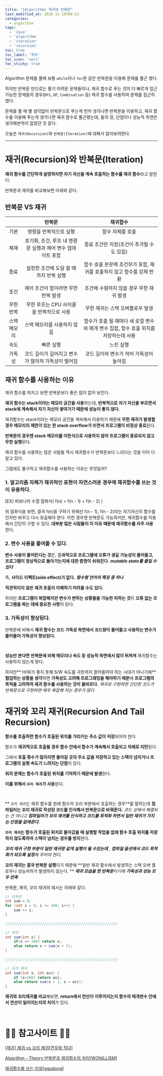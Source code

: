 ```yaml
---
title: "[Algorithm] 재귀와 반복문"
last_modified_at: 2020-11-18T00:53
categories: 
  - algorithm
tags: 
  - 'Java' 
  - 'algorithm' 
  - 'iteration' 
  - 'recursion'
toc: true
toc_label: '목차'
toc_icon: 'sort'
toc_sticky: true
---
```

Algorithm 문제를 풀때 보통 `while`이나 `for`문 같은 반복문을 이용해 문제를 풀곤 했다.

하지만 반복문 만으로는 풀기 어려운 문제들이나, 재귀 함수로 푸는 것이 더 빠르게 접근 가능한 문제들의 경우(`DFS`, `DP`, `Combination` 등) 재귀 함수를 사용하여 문제를 접근하였다.

문제를 풀 때 별 생각없이 반복문으로 푸는게 먼저 생각나면 반복문을 이용하고, 재귀 함수를 이용해 푸는게 생각나면 재귀 함수로 풀곤했는데, 둘의 장, 단점이나 성능적 측면은 생각해본적이 없었던 것 같다.

오늘은 `재귀(Recursion)`와 `반복문(Iteration)`에 대해서 알아보려한다.

---

# 재귀(Recursion)와 반복문(Iteration)

**재귀 함수를 간단하게 설명하자면 자기 자신을 계속 호출하는 함수를 재귀 함수**라고  말한다. 



반복문과 재귀를 비교해보면 아래와 같다.



## 반복문 VS 재귀

||반복문|재귀함수|
|:--:|:--:|:--:|
|기본|명령을 반복적으로 실행|함수 자체를 호출|
|체재|초기화, 조건, 루프 내 명령문 실행과 제어 변수 업데이트 포함|종료 조건만 지정(조건이 추가될 수 도 있음)|
|종료|설정한 조건에 도달 할 때까지 반복 실행|함수 호출 본문에 조건부가 포함, 재귀를 호출하지 않고 함수를 강제 반환|
|조건|제어 조건이 참이라면 무한 반복 발생|조건에 수렴하지 않을 경우 무한 재귀 발생|
|무한 반복|무한 루프는 CPU 사이클을 반복적으로 사용|무한 재귀는 스택 오버플로우 발생|
|스택 메모리|스택 메모리를 사용하지 않음|함수가 호출 될 때마다 새 로컬 변수와 매개 변수 집합, 함수 호출 위치를 저장하는데 사용|
|속도|빠른 실행|느린 실행|
가독성|코드 길이가 길어지고 변수가 많아져 가독성이 떨어짐|코드 길이와 변수가 적어 가독성이 높아짐|




## 재귀 함수를 사용하는 이유

재귀 함수를 따지고 보면 반복문보다 좋은 점이 없어 보인다.

**재귀 함수는 stack이라는 메모리 공간을 사용**하는데, **반복적으로 자기 자신을 부르면서 stack에 계속해서 자기 자신이 쌓여가기 때문에 성능이 좋지 않다.**

재귀함수는 stack이라는 메모리 공간을 계속해서 이용하기 때문에 **무한 재귀가 발생할 경우 메모리의 제한이 있는 한 stack overflow가 뜨면서 프로그램이 비정상 종료**된다.

**반복문의 경우엔 stack 메모리를 이런식으로 사용하지 않아 프로그램이 종료되지 않고 무한 실행**된다.

재귀 함수를 사용하는 많은 사람들 역시 재귀함수가 반복문보다 느리다는 것을 이미 다 알고 있다.


그럼에도 불구하고 재귀함수를 사용하는 이유는 무엇일까?
<Br>



 ### 1. 알고리즘 자체가 재귀적인 표현이 자연스러운 경우에 재귀함수를 쓰는 것이 유용하다.

  [EX] 피보나치 수열 점화식( f(n) = f(n - 1) + f(n - 2) )
  
  위 점화식을 보면, 결국 f(n)을 구하기 위해선 f(n - 1), f(n - 2)라는 자기자신의 함수를 인자만 바꾸고 다시 호출해야 한다. 
이런 경우엔  반복문도 가능하지만, 재귀함수를 이용해서 간단히 구할 수 있다. 
  **대부분 많은 사람들이 이 이유 때문에 재귀함수를 자주 사용** 한다.

### 2. 변수 사용을 줄여줄 수 있다. 
  
  **변수 사용이 줄어든다는 것**은, 결**과적으로 프로그램에 오류가 생길 가능성이 줄어들고**, **프로그램이 정상적으로 돌아가는지에 대한 증명이 쉬워진다.**
  _**mutable state를 줄일 수 있다**_
  
  즉, **사이드 이펙트(side effect)가 없다.** 
  _**함수형 언어의 특징 중 하나**_

**직관적이지 않은 재귀 호출이 이해하기 어려울 수도 있다.**
  
하지만 **프로그램이 복잡해지만 변수가 변하는 상황들을 가능한 피하는 것**이 **오류 없는 프로그램을 짜는 데에 중요한 사항**이 된다.

### 3. 가독성이 향상된다.
  
  반복문에 비해서 **재귀 함수는 코드 가독성 측면에서 코드량이 줄어들고 사용하는 변수가 줄어들어 가독성이 향상된다.**

<br>

**성능만 본다면** **반복문에 비해 메모리나 속도 등 성능적 측면에서 많이 뒤쳐져** 재귀함수는 사용하지 않는게 맞다.
  
하지만** H/W가 좋지 못해 S/W 속도를 극한까지 끌어올려야 하는 시대가 아니기에** **협업하는 상황을 생각**하면 **가독성도 고려해 프로그래밍을 해야하기 때문**에 **프로그램의 목적을 고려하여 재귀 함수를 사용하는 것이 올바르다.**
_재귀로 구현하면 간단한 코드가 반복문으로 구현하면 매우 복잡해 지는 경우가 많다_
  


  
# 재귀와 꼬리 재귀(Recursion And Tail Recursion)


**함수를 호출하면 함수가 호출된 위치를 가리키는 주소 값이 저장**되어야 한다.
  
  함수가 **재귀적으로 호출될 경우 함수 안에서 함수가 계속해서 호출되고 차례로 리턴**된다. 
  
  그래서 **호출 횟수가 많아지면 돌아갈 곳의 주소 값을 저장하고 있는 스택이 넘치거나 프로그램의 실행 속도가 느려지는 단점**이 있다.

**위의 문제는 함수가 호출된 위치를 기억하기 때문에 발생**한다. 
 
**이를 위해서 `꼬리 재귀`가 사용**된다.
  
  <br>
  

  ** `꼬리 재귀`는 재귀 함수를 원래 함수의 꼬리 부분에서 호출하는 경우**를 말하는데 **컴파일러는 꼬리 재귀로 작성된 코드를 인식해서 반복문으로 바꿔준다.**
_코드 상에서 해결되는 건 아니고 **컴파일러가 꼬리 재귀를 인식하고 코드를 최적화 하면서 일반 재귀가 가지는 단점을 없애준다.**_
  
  **`꼬리 재귀`는 함수가 호출된 위치로 돌아갔을 때 실행할 작업을 없애 함수 호출 위치를 저장하지 않도록하여 스택이 넘치는 경우를 방지**한다.

_**꼬리 재귀 구현 부분이 일반 재귀랑 같게 실행이 될 수있는데** , **컴파일 옵션에서 코드 최적화가 되도록 설정**해 주어야 한다._

**꼬리 재귀는 결국 반복문 실행**이기 때문에 **일반 재귀 함수에서 발생하는 스택 오버 플로우나 성능저하가 발생하지 않는다. **
  _**재귀 모습을 한 반복문**이기에 **가독성과 성능 모두 만족**_ 

  
반복문, 재귀, 꼬리 재귀의 예시는 아래와 같다.
  
```java
// 반복문
int sum = 0;
for (int i = 0; i <= 100; i++) {
	sum += i;
}
                        
////////////////////////////////////////////////////

// 재귀
int sum(int x) {
    if(x == 100) return x;
    else return x + sum(x + 1);
}
                        
////////////////////////////////////////////////////

// 꼬리 재귀
int sum(int x, int acc) {
	if (x>100) return acc;
	else return sum(x + 1, x + acc);
}
```

**재귀와 꼬리재귀를 비교**해보면, **return에서 연산이 이루어지는지 함수의 매개변수 안에서 연산이 일어지는지의 차이**가 있다.



 


<br>

# 🙆‍♂️ 참고사이트 🙇‍♂️

[[재귀] 재귀 vs 꼬리 재귀[견우와 직녀]](https://ledgku.tistory.com/37)

[Algorithm - Theory 반복문과 재귀함수의 차이[WONILLISM]](https://wonillism.tistory.com/17)

[재귀함수를 쓰는 이유[ggodong]](https://ggodong.tistory.com/115)

[]()

[]()

[]()
